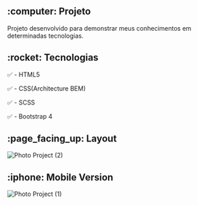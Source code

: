 <h2>:computer: Projeto</h2> 
Projeto desenvolvido para demonstrar meus conhecimentos em determinadas tecnologias.

<h2>:rocket: Tecnologias</h2> 

:white_check_mark: - HTML5 

:white_check_mark: - CSS(Architecture BEM)

:white_check_mark: - SCSS

:white_check_mark: - Bootstrap 4 

<h2>:page_facing_up: Layout</h2> 

![Photo Project (2)](https://user-images.githubusercontent.com/45328215/75628671-ee1a4d80-5bb9-11ea-90b0-b2f248dc786f.gif)

<h2>:iphone: Mobile Version</h2> 

![Photo Project (1)](https://user-images.githubusercontent.com/45328215/75628669-ec508a00-5bb9-11ea-9216-f5e7fbe7c960.gif)






